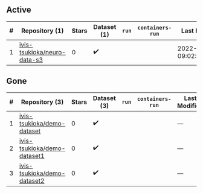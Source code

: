 ## Active
| # | Repository (1) | Stars | Dataset (1) | `run` | `containers-run` | Last Modified |
| --- | --- | --- | --- | --- | --- | --- |
| 1 | [ivis-tsukioka/neuro-data-s3](https://github.com/ivis-tsukioka/neuro-data-s3) | 0 | :heavy_check_mark: |  |  | 2022-07-12 09:02:57+00:00 |

## Gone
| # | Repository (3) | Stars | Dataset (3) | `run` | `containers-run` | Last Modified |
| --- | --- | --- | --- | --- | --- | --- |
| 1 | [ivis-tsukioka/demo-dataset](https://github.com/ivis-tsukioka/demo-dataset) | 0 | :heavy_check_mark: |  |  | — |
| 2 | [ivis-tsukioka/demo-dataset1](https://github.com/ivis-tsukioka/demo-dataset1) | 0 | :heavy_check_mark: |  |  | — |
| 3 | [ivis-tsukioka/demo-dataset2](https://github.com/ivis-tsukioka/demo-dataset2) | 0 | :heavy_check_mark: |  |  | — |
